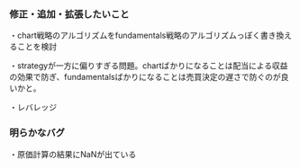 ### 修正・追加・拡張したいこと
・chart戦略のアルゴリズムをfundamentals戦略のアルゴリズムっぽく書き換えることを検討

・strategyが一方に偏りすぎる問題。chartばかりになることは配当による収益の効果で防ぎ、fundamentalsばかりになることは売買決定の遅さで防ぐのが良いかと。

・レバレッジ

### 明らかなバグ
・原価計算の結果にNaNが出ている